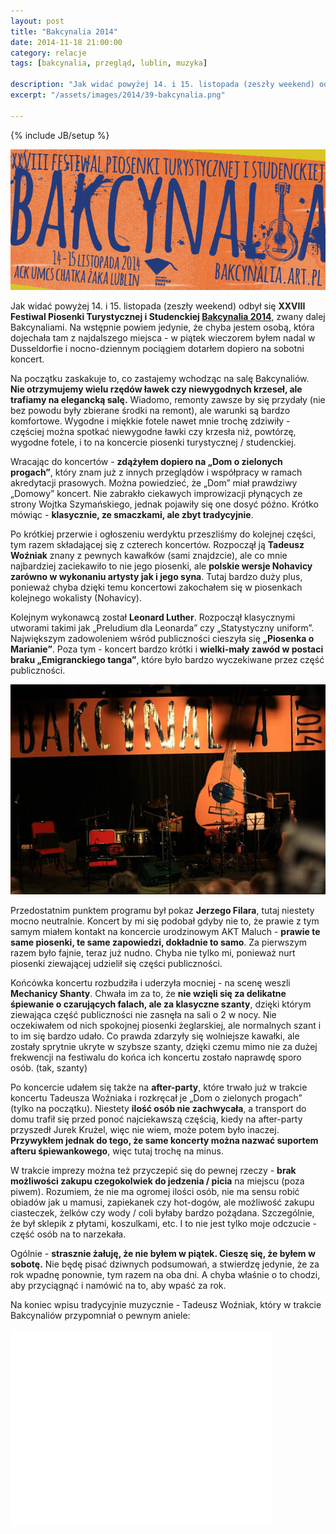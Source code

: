 ```yaml
---
layout: post
title: "Bakcynalia 2014"
date: 2014-11-18 21:00:00
category: relacje
tags: [bakcynalia, przegląd, lublin, muzyka]

description: "Jak widać powyżej 14. i 15. listopada (zeszły weekend) odbył się XXVIII Festiwal Piosenki Turystycznej i Studenckiej Bakcynalia 2014, zwany dalej Bakcynaliami. Na wstępnie powiem jedynie, że chyba jestem osobą, która dojechała tam z najdalszego miejsca - w piątek wieczorem byłem nadal w Dusseldorfie i nocno-dziennym pociągiem dotarłem dopiero na sobotni koncert."
excerpt: "/assets/images/2014/39-bakcynalia.png"

---
```


{% include JB/setup %}

<a data-lightbox='img' href='/assets/images/2014/39-bakcynalia.png' title='Bakcynalia 2014'><img alt='Bakcynalia 2014' src='/assets/images/2014/39-bakcynalia.png' /></a>

Jak widać powyżej 14. i 15. listopada (zeszły weekend) odbył się **XXVIII Festiwal Piosenki Turystycznej i Studenckiej [Bakcynalia 2014](http://bakcynalia.art.pl/2014/)**, zwany dalej Bakcynaliami. Na wstępnie powiem jedynie, że chyba jestem osobą, która dojechała tam z najdalszego miejsca - w piątek wieczorem byłem nadal w Dusseldorfie i nocno-dziennym pociągiem dotarłem dopiero na sobotni koncert.

Na początku zaskakuje to, co zastajemy wchodząc na salę Bakcynaliów. **Nie otrzymujemy wielu rzędów ławek czy niewygodnych krzeseł, ale trafiamy na elegancką salę.** Wiadomo, remonty zawsze by się przydały (nie bez powodu były zbierane środki na remont), ale warunki są bardzo komfortowe. Wygodne i miękkie fotele nawet mnie trochę zdziwiły - częściej można spotkać niewygodne ławki czy krzesła niż, powtórzę, wygodne fotele, i to na koncercie piosenki turystycznej / studenckiej.

Wracając do koncertów - **zdążyłem dopiero na „Dom o zielonych progach”**, który znam już z innych przeglądów i współpracy w ramach akredytacji prasowych. Można powiedzieć, że „Dom” miał prawdziwy „Domowy” koncert. Nie zabrakło ciekawych improwizacji płynących ze strony Wojtka Szymańskiego, jednak pojawiły się one dosyć późno. Krótko mówiąc - **klasycznie, ze smaczkami, ale zbyt tradycyjnie**.

Po krótkiej przerwie i ogłoszeniu werdyktu przeszliśmy do kolejnej części, tym razem składającej się z czterech koncertów. Rozpoczął ją **Tadeusz Woźniak** znany z pewnych kawałków (sami znajdzcie), ale co mnie najbardziej zaciekawiło to nie jego piosenki, ale **polskie wersje Nohavicy zarówno w wykonaniu artysty jak i jego syna**. Tutaj bardzo duży plus, ponieważ chyba dzięki temu koncertowi zakochałem się w piosenkach kolejnego wokalisty (Nohavicy).

Kolejnym wykonawcą został **Leonard Luther**. Rozpoczął klasycznymi utworami takimi jak „Preludium dla Leonarda” czy „Statystyczny uniform”. Największym zadowoleniem wśród publiczności cieszyła się **„Piosenka o Marianie”**. Poza tym - koncert bardzo krótki i **wielki-mały zawód w postaci braku „Emigranckiego tanga”**, które było bardzo wyczekiwane przez część publiczności.

<a data-lightbox='img' href='/assets/images/2014/40-scena.jpg' title='Bakcynalia 2014 (fot. Ola Grudzińska)'><img alt='Bakcynalia 2014 (fot. Ola Grudzińska)' src='/assets/images/2014/40-scena.jpg' /></a>

Przedostatnim punktem programu był pokaz **Jerzego Filara**, tutaj niestety mocno neutralnie. Koncert by mi się podobał gdyby nie to, że prawie z tym samym miałem kontakt na koncercie urodzinowym AKT Maluch - **prawie te same piosenki, te same zapowiedzi, dokładnie to samo**. Za pierwszym razem było fajnie, teraz już nudno. Chyba nie tylko mi, ponieważ nurt piosenki ziewającej udzielił się części publiczności.

Końcówka koncertu rozbudziła i uderzyła mocniej - na scenę weszli **Mechanicy Shanty**. Chwała im za to, że **nie wzięli się za delikatne śpiewanie o czarujących falach, ale za klasyczne szanty**, dzięki którym ziewająca część publiczności nie zasnęła na sali o 2 w nocy. Nie oczekiwałem od nich spokojnej piosenki żeglarskiej, ale normalnych szant i to im się bardzo udało. Co prawda zdarzyły się wolniejsze kawałki, ale zostały sprytnie ukryte w szybsze szanty, dzięki czemu mimo nie za dużej frekwencji na festiwalu do końca ich koncertu zostało naprawdę sporo osób. (tak, szanty)

Po koncercie udałem się także na **after-party**, które trwało już w trakcie koncertu Tadeusza Woźniaka i rozkręcał je „Dom o zielonych progach” (tylko na początku). Niestety **ilość osób nie zachwycała**, a transport do domu trafił się przed ponoć najciekawszą częścią, kiedy na after-party przyszedł Jurek Krużel, więc nie wiem, może potem było inaczej. **Przywykłem jednak do tego, że same koncerty można nazwać suportem afteru śpiewankowego**, więc tutaj trochę na minus.

W trakcie imprezy można też przyczepić się do pewnej rzeczy - **brak możliwości zakupu czegokolwiek do jedzenia / picia** na miejscu (poza piwem). Rozumiem, że nie ma ogromej ilości osób, nie ma sensu robić obiadów jak u mamusi, zapiekanek czy hot-dogów, ale możliwość zakupu ciasteczek, żelków czy wody / coli byłaby bardzo pożądana. Szczególnie, że był sklepik z płytami, koszulkami, etc. I to nie jest tylko moje odczucie - część osób na to narzekała.

Ogólnie - **strasznie żałuję, że nie byłem w piątek. Cieszę się, że byłem w sobotę.** Nie będę pisać dziwnych podsumowań, a stwierdzę jedynie, że za rok wpadnę ponownie, tym razem na oba dni. A chyba właśnie o to chodzi, aby przyciągnąć i namówić na to, aby wpaść za rok.

Na koniec wpisu tradycyjnie muzycznie - Tadeusz Woźniak, który w trakcie Bakcynaliów przypomniał o pewnym aniele:

<iframe width="420" height="315" src="//www.youtube.com/embed/PV853wt_9eM" frameborder="0" allowfullscreen="allowfullscreen"> </iframe>

